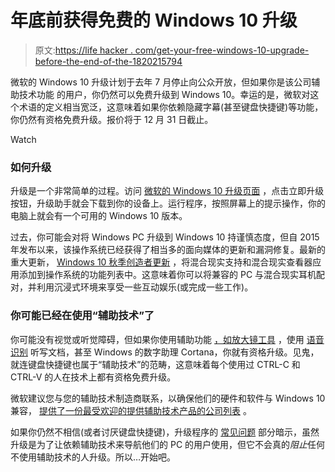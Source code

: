 # 年底前获得免费的 Windows 10 升级

> 原文:[https://life hacker . com/get-your-free-windows-10-upgrade-before-the-end-of-the-1820215794](https://lifehacker.com/get-your-free-windows-10-upgrade-before-the-end-of-the-1820215794)

微软的 Windows 10 升级计划于去年 7 月停止向公众开放，但如果你是该公司辅助技术功能 的用户，你仍然可以免费升级到 Windows 10。幸运的是，微软对这个术语的定义相当宽泛，这意味着如果你依赖隐藏字幕(甚至键盘快捷键)等功能，你仍然有资格免费升级。报价将于 12 月 31 日截止。

Watch

### **如何升级**

升级是一个非常简单的过程。访问 [微软的 Windows 10 升级页面](https://www.microsoft.com/en-us/accessibility/windows10upgrade) ，点击立即升级按钮，升级助手就会下载到你的设备上。运行程序，按照屏幕上的提示操作，你的电脑上就会有一个可用的 Windows 10 版本。

过去，你可能会对将 Windows PC 升级到 Windows 10 持谨慎态度，但自 2015 年发布以来，该操作系统已经获得了相当多的面向媒体的更新和漏洞修复。最新的重大更新， [Windows 10 秋季创造者更新](https://lifehacker.com/how-to-download-the-fall-creator-s-update-on-windows-10-1819645249) ，将混合现实支持和混合现实查看器应用添加到操作系统的功能列表中。这意味着你可以将兼容的 PC 与混合现实耳机配对，并利用沉浸式环境来享受一些互动娱乐(或完成一些工作)。

### **你可能已经在使用“辅助技术”了**

你可能没有视觉或听觉障碍，但如果你使用辅助功能 [，如放大镜工具](https://support.microsoft.com/en-us/help/11542/windows-use-magnifier) ，使用 [语音识别](https://support.microsoft.com/en-us/help/12427/windows-speech-recognition-commands) 听写文档，甚至 Windows 的数字助理 Cortana，你就有资格升级。见鬼，就连键盘快捷键也属于“辅助技术”的范畴，这意味着每个使用过 CTRL-C 和 CTRL-V 的人在技术上都有资格免费升级。

微软建议您与您的辅助技术制造商联系，以确保他们的硬件和软件与 Windows 10 兼容， [提供了一份最受欢迎的提供辅助技术产品的公司列表](https://www.microsoft.com/en-us/Accessibility/assistive-technology-partners) 。

如果你仍然不相信(或者讨厌键盘快捷键)，升级程序的 [常见问题](https://www.microsoft.com/en-us/accessibility/windows10upgrade) 部分暗示，虽然升级是为了让依赖辅助技术来导航他们的 PC 的用户使用，但它不会真的*阻止*任何不使用辅助技术的人升级。所以…开始吧。